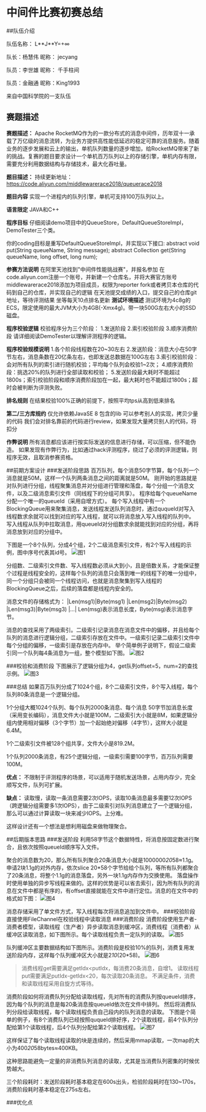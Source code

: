 # 中间件比赛初赛总结

##队伍介绍

队伍名称： L\*\*J\*\*Y=+∞ 

队长：杨慧伟  昵称： jecyang

队员：李世雄  昵称： 千手柱间

队员：金融通  昵称：King1993

来自中国科学院的一支队伍

## 赛题描述

**赛题描述：**
Apache RocketMQ作为的一款分布式的消息中间件，历年双十一承载了万亿级的消息流转，为业务方提供高性能低延迟的稳定可靠的消息服务。随着业务的逐步发展和云上的输出，单机队列数量的逐步增加，给RocketMQ带来了新的挑战。复赛的题目要求设计一个单机百万队列以上的存储引擎，单机内存有限，需要充分利用数据结构与存储技术，最大化吞吐量。

**题目描述：**
持续更新地址：https://code.aliyun.com/middlewarerace2018/queuerace2018

**题目内容**
实现一个进程内的队列引擎，单机可支持100万队列以上。

**语言限定**
JAVA和C++

**程序目标**
仔细阅读demo项目中的QueueStore，DefaultQueueStoreImpl，DemoTester三个类。

你的coding目标是重写DefaultQueueStoreImpl，并实现以下接口: abstract void put(String queueName, String message); abstract Collection get(String queueName, long offset, long num);

**参赛方法说明**
在阿里天池找到"中间件性能挑战赛"，并报名参加
在code.aliyun.com注册一个账号，并新建一个仓库名，并将大赛官方账号middlewarerace2018添加为项目成员，权限为reporter
fork或者拷贝本仓库的代码到自己的仓库，并实现自己的逻辑
在天池提交成绩的入口，提交自己的仓库git地址，等待评测结果
坐等每天10点排名更新
**测试环境描述**
测试环境为4c8g的ECS，限定使用的最大JVM大小为4GB(-Xmx4g)。带一块500G左右大小的SSD磁盘。

**程序校验逻辑**
校验程序分为三个阶段： 1.发送阶段 2.索引校验阶段 3.顺序消费阶段 请详细阅读DemoTester以理解评测程序的逻辑。

**程序校验规模说明**
1.各个阶段线程数在20~30左右 2.发送阶段：消息大小在50字节左右，消息条数在20亿条左右，也即发送总数据在100G左右 3.索引校验阶段：会对所有队列的索引进行随机校验；平均每个队列会校验1~2次； 4.顺序消费阶段：挑选20%的队列进行全部读取和校验； 5.发送阶段最大耗时不能超过1800s；索引校验阶段和顺序消费阶段加在一起，最大耗时也不能超过1800s；超时会被判断为评测失败。

**排名规则**
在结果校验100%正确的前提下，按照平均tps从高到低来排名

**第二/三方库规约**
仅允许依赖JavaSE 8 包含的lib
可以参考别人的实现，拷贝少量的代码
我们会对排名靠前的代码进行review，如果发现大量拷贝别人的代码，将扣分

**作弊说明**
所有消息都应该进行按实际发送的信息进行存储，可以压缩，但不能伪造。 如果发现有作弊行为，比如通过hack评测程序，绕过了必须的评测逻辑，则程序无效，且取消参赛资格。


##前期方案设计
###发送阶段思路
百万队列，每个消息50字节算，每个队列一个消息就是50M，这样一个队列两条消息之间的距离就是50M。
刚开始的思路就是对队列进行分组，线程聚集消息并对分组进行管理和落盘，每个分组一个消息文件，以及二级消息索引文件（同线程下的分组可共享）。
程序给每个queueName分配一个唯一的queueId（采用自增方式）。
每个写入线程中有一个BlockingQueue用来聚集消息，发送线程发送队列消息时，通过ququeId对写入线程数求余就可以找到对应的写入线程，就可以将消息放入写入线程的队列中。
写入线程从队列中拉取消息，用queueId对分组数求余就能找到对应的分组，再将消息放到对应的分组中。

下图是一个8个队列，分成4个组，2个二级消息索引文件，有2个写入线程的示例，图中序号代表其id号。
![图1](https://raw.githubusercontent.com/jecyhw/blog-hexo/master/1.png)

分组数、二级索引文件数、写入线程数必须从大到小，且是倍数关系，才能保证整个过程是线程安全的，这样每个队列的消息只会落到唯一的线程下的唯一分组中，同一个分组只会被同一个线程访问，也就是消息聚集到写入线程的BlockingQueue之后，后续的落盘都是线程内安全的。

消息文件的存储格式为： |Len(msg1)|Byte(msg1) |Len(msg2)|Byte(msg2) |Len(msg3)|Byte(msg3) |…|
Len(msg)表示消息长度，Byte(msg)表示消息字节。

消息的查找采用了两级索引。二级索引记录消息在消息文件中的偏移，并且给每个队列的消息进行逻辑分组，二级索引存放在文件中。一级索引记录二级索引文件中每个分组的偏移，一级索引是存放在内存中。
举个简单例子说明下，假设二级索引同一个队列每4条消息为一组，整个模型如下图。
![图2](https://raw.githubusercontent.com/jecyhw/blog-hexo/master/2.png)

###校验和消费阶段
下图展示了逻辑分组为4，get队列offset=5，num=2的查找示例。
![图3](https://raw.githubusercontent.com/jecyhw/blog-hexo/master/3.png)

###总结
如果百万队列分成了1024个组，8个二级索引文件，8个写入线程，每个队列80条消息是一个逻辑分组。

1个分组大概1024个队列、每个队列2000条消息、每个消息 50字节加消息长度（采用变长编码），消息文件大小就是100M，二级索引大小就是8M，如果逻辑分组内使用相对偏移（3个字节）加一个起始绝对偏移（4字节），这样大小就是6.4M。

1个二级索引文件被128个组共享，文件大小是819.2M。

1个队列2000条消息，有25个逻辑分组，一级索引需要100字节，百万队列需要100M。

**优点：** 不限制于评测程序的场景，可以适用于随机发送场景，占用内存少，完全顺写文件，队列可扩展。

**缺点：** 读取慢，读取一条消息需要2次IOPS，读取10条消息最多需要12次IOPS（跨逻辑分组需要多1次IOPS），由于二级索引对队列消息建立了一个逻辑分组，那么可以通过计算读取一块来减少IOPS。上分难。

这样设计还有一个想法是想利用磁盘来做物理聚合。

##后期版本思路
###发送阶段
利用58字节这个数据特性，将消息按固定数进行聚合，且依次按照queueId顺序写入文件。

聚合的消息数为20，那么所有队列聚合20条消息大小就是1000000*20*58≈1.1g。
申请2块1.1g的对外内存，依次slice 20*58个字节给给个队列，等所有队列都聚合了20条消息，将整个1.1g的消息落盘，另外一块1.1g内存作为交换使用。
落盘操作时使用单独的异步写线程来做的。这样的优势是可以省去索引，因为所有队列的消息在文件中都是有序的，有offset直接就能在文件中进行定位。消息的在文件中的格式如下图：
![图4](https://raw.githubusercontent.com/jecyhw/blog-hexo/master/4.png)

消息存储采用了单文件方式，写入线程每次将消息追加到文件中。
###校验阶段
直接使用FileChannel在校验线程中读取消息
###消费阶段
消费阶段使用生产者-消费者模型，读取线程（生产者）异步读取消息到缓冲区，消费线程（消费者）从缓冲区读取消息，如下图所示。每个读取线程负责一定队列的读取。
![图5](https://raw.githubusercontent.com/jecyhw/blog-hexo/master/5.png)

队列缓冲区主要数据结构如下图所示。消费阶段是校验10%的队列，消费复用发送阶段内存，这样每个队列缓冲区大小就是2*10*(20*58)。
![图6](https://raw.githubusercontent.com/jecyhw/blog-hexo/master/6.png)

> 消费线程get需要满足getIdx<putIdx，每消费20条消息，自增1。
> 读取线程put需要满足putIdx-getIdx<20，每次读取20条消息。
> 不满足条件，消费和读取线程采用自旋方式等待。

消费阶段如何将消费队列分配给读取线程，先对所有的消费队列按queueId排序，因为每个队列的消息是每20条消息按queueId依次在文件中排列。
然后将消费队列分段给读取线程，每个读取线程负责自己段内的队列消息的读取。
下图是个简单的例子，有8个消费队列已经按照ququeId排好序，2个读取线程，前4个队列分配给第1个读取线程，后4个队列分配给第2个读取线程。
![图7](https://raw.githubusercontent.com/jecyhw/blog-hexo/master/7.png)

这样保证了每个读取线程读取的块是连续的，然后采用mmap读取，一次map的大小为400*20*58bytes≈400KB。

这种思路能避免一定量的非消费队列消息的读取，尤其是当消费队列密集的时候优势越大。

三个阶段耗时：发送阶段耗时基本稳定在600s出头，检验阶段耗时在130~170s，消费阶段耗时基本稳定在275s左右。

###优化点
